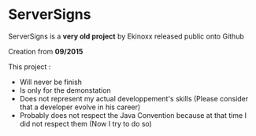# ServerSigns
ServerSigns is a **very old project** by Ekinoxx released public onto Github

Creation from **09/2015**

This project :
 - Will never be finish
 - Is only for the demonstation
 - Does not represent my actual developpement's skills (Please consider that a developer evolve in his career)
 - Probably does not respect the Java Convention because at that time I did not respect them (Now I try to do so)
